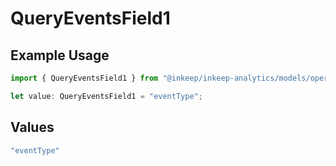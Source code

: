 # QueryEventsField1

## Example Usage

```typescript
import { QueryEventsField1 } from "@inkeep/inkeep-analytics/models/operations";

let value: QueryEventsField1 = "eventType";
```

## Values

```typescript
"eventType"
```